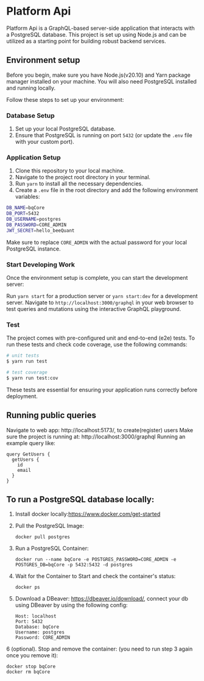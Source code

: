 # Platform Api
Platform Api is a GraphQL-based server-side application that interacts with a PostgreSQL database. This project is set up using Node.js and can be utilized as a starting point for building robust backend services.

## Environment setup

Before you begin, make sure you have Node.js(v20.10) and Yarn package manager installed on your machine. You will also need PostgreSQL installed and running locally.

Follow these steps to set up your environment:

### Database Setup

1. Set up your local PostgreSQL database.
2. Ensure that PostgreSQL is running on port `5432` (or update the `.env` file with your custom port).

### Application Setup

1. Clone this repository to your local machine.
2. Navigate to the project root directory in your terminal.
3. Run `yarn` to install all the necessary dependencies.
4. Create a `.env` file in the root directory and add the following environment variables:

```sh
DB_NAME=bqCore
DB_PORT=5432
DB_USERNAME=postgres
DB_PASSWORD=CORE_ADMIN
JWT_SECRET=hello_beeQuant
```

Make sure to replace `CORE_ADMIN` with the actual password for your local PostgreSQL instance.

### Start Developing Work

Once the environment setup is complete, you can start the development server:

Run `yarn start` for a production server or `yarn start:dev` for a development server.
Navigate to `http://localhost:3000/graphql` in your web browser to test queries and mutations using the interactive GraphQL playground.

### Test

The project comes with pre-configured unit and end-to-end (e2e) tests. To run these tests and check code coverage, use the following commands:

```bash
# unit tests
$ yarn run test

# test coverage
$ yarn run test:cov
```

These tests are essential for ensuring your application runs correctly before deployment.


## Running public queries 
Navigate to web app: http://localhost:5173/, to create(register) users
Make sure the project is running at: http://localhost:3000/graphql
Running an example query like:

```
query GetUsers {
  getUsers {
    id
    email
  }
}
```

## To run a PostgreSQL database locally:

1. Install docker locally:https://www.docker.com/get-started
2. Pull the PostgreSQL Image:
   ```
   docker pull postgres
   ```
3. Run a PostgreSQL Container:
   ```
   docker run --name bqCore -e POSTGRES_PASSWORD=CORE_ADMIN -e POSTGRES_DB=bqCore -p 5432:5432 -d postgres
   ```
4. Wait for the Container to Start and check the container's status:

   ```
   docker ps
   ```

5. Download a DBeaver: https://dbeaver.io/download/, connect your db using DBeaver by using the following config:
   ```
   Host: localhost
   Port: 5432
   Database: bqCore
   Username: postgres
   Password: CORE_ADMIN
   ```

6 (optional). Stop and remove the container: (you need to run step 3 again once you remove it):

```
docker stop bqCore
docker rm bqCore
```